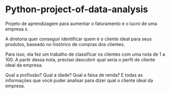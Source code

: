 # Python-project-of-data-analysis

Projeto de aprendizagem para aumentar o faturamento e o lucro de uma empresa x.

A diretoria quer conseguir identificar quem é o cliente ideal para seus produtos, baseado no histórico de compras dos clientes.

Para isso, ela fez um trabalho de classificar os clientes com uma nota de 1 a 100. A partir dessa nota, precisei descobrir qual seria o perfil de cliente ideal da empresa.

Qual a profissão? Qual a idade? Qual a faixa de renda? E todas as informações que você puder analisar para dizer qual o cliente ideal da empresa.
